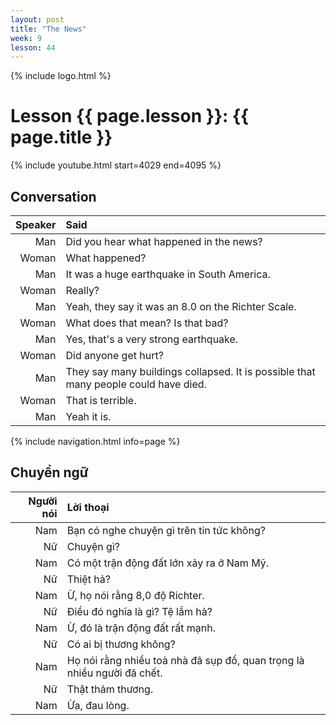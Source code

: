 ```yaml
---
layout: post
title: "The News"
week: 9
lesson: 44
---
```


{% include logo.html %}
  
# Lesson {{ page.lesson }}: {{ page.title }}

{% include youtube.html start=4029 end=4095 %}

## Conversation

Speaker | Said
---: | :---
Man | Did you hear what happened in the news?
Woman | What happened?
Man | It was a huge earthquake in South America.
Woman | Really?
Man | Yeah, they say it was an 8.0 on the Richter Scale.
Woman | What does that mean? Is that bad?
Man | Yes, that's a very strong earthquake.
Woman | Did anyone get hurt?
Man | They say many buildings collapsed. It is possible that many people could have died.
Woman | That is terrible.
Man | Yeah it is.

{% include navigation.html info=page %}

## Chuyển ngữ

Người nói | Lời thoại
---: | :---
Nam | Bạn có nghe chuyện gì trên tin tức không?
Nữ | Chuyện gì?
Nam | Có một trận động đất lớn xảy ra ở Nam Mỹ.
Nữ | Thiệt hả?
Nam | Ừ, họ nói rằng 8,0 độ Richter.
Nữ | Điều đó nghĩa là gì? Tệ lắm hả?
Nam | Ừ, đó là trận động đất rất mạnh.
Nữ | Có ai bị thương không?
Nam | Họ nói rằng nhiều toà nhà đã sụp đổ, quan trọng là nhiều người đã chết.
Nữ | Thật thảm thương.
Nam | Ừa, đau lòng.
